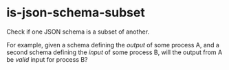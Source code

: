 # is-json-schema-subset

Check if one JSON schema is a subset of another.

For example, given a schema defining the *output* of some process A, and
a second schema defining the *input* of some process B, will the output from A
be *valid* input for process B?
